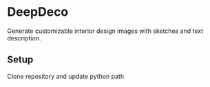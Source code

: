 # DeepDeco

Generate customizable interior design images with sketches and text description.

## Setup

Clone repository and update python path

```

```
